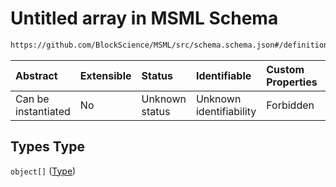 # Untitled array in MSML Schema

```txt
https://github.com/BlockScience/MSML/src/schema.schema.json#/definitions/MSMLSpec/properties/Types
```



| Abstract            | Extensible | Status         | Identifiable            | Custom Properties | Additional Properties | Access Restrictions | Defined In                                                                                    |
| :------------------ | :--------- | :------------- | :---------------------- | :---------------- | :-------------------- | :------------------ | :-------------------------------------------------------------------------------------------- |
| Can be instantiated | No         | Unknown status | Unknown identifiability | Forbidden         | Allowed               | none                | [schema.schema.json\*](../../out/math_spec_mapping/schema.schema.json "open original schema") |

## Types Type

`object[]` ([Type](schema-definitions-type.md))
